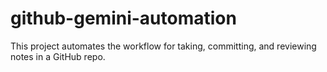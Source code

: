 # github-gemini-automation
This project automates the workflow for taking, committing, and reviewing notes in a GitHub repo.
